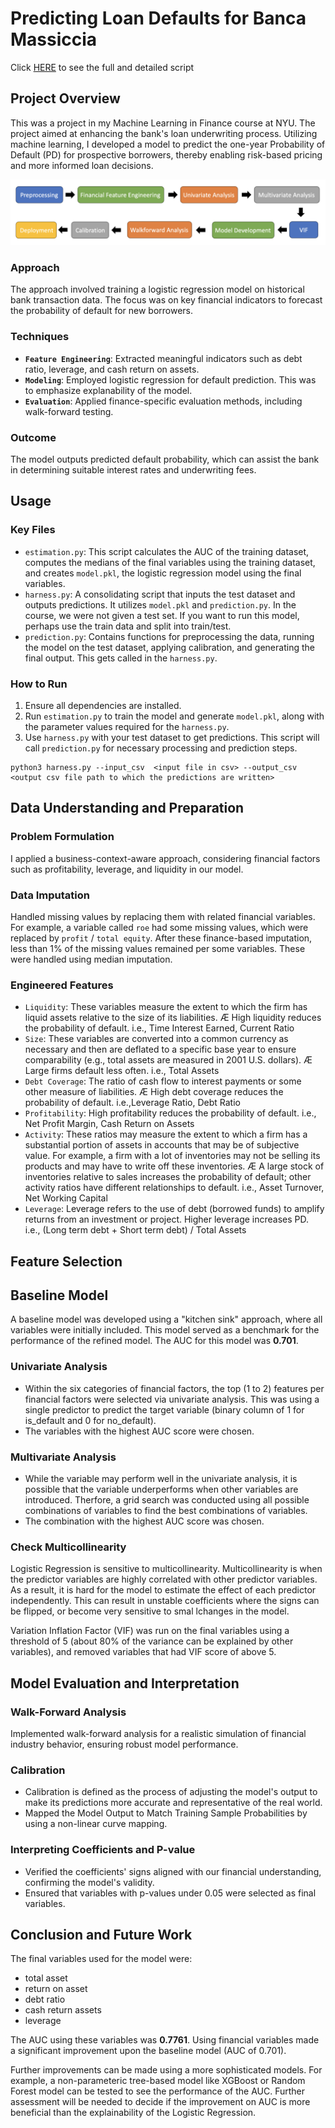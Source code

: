 # Predicting Loan Defaults for Banca Massiccia
Click [HERE](https://github.com/choijin/Loan_Underwriting) to see the full and detailed script

## Project Overview
This was a project in my Machine Learning in Finance course at NYU. The project aimed at enhancing the bank's loan underwriting process. Utilizing machine learning, I developed a model to predict the one-year Probability of Default (PD) for prospective borrowers, thereby enabling risk-based pricing and more informed loan decisions.

![](/images/loan_underwriting.png)

### Approach
The approach involved training a logistic regression model on historical bank transaction data. The focus was on key financial indicators to forecast the probability of default for new borrowers.

### Techniques
- **`Feature Engineering`**: Extracted meaningful indicators such as debt ratio, leverage, and cash return on assets.
- **`Modeling`**: Employed logistic regression for default prediction. This was to emphasize explanability of the model. 
- **`Evaluation`**: Applied finance-specific evaluation methods, including walk-forward testing.

### Outcome
The model outputs predicted default probability, which can assist the bank in determining suitable interest rates and underwriting fees.

## Usage
### Key Files
- `estimation.py`: This script calculates the AUC of the training dataset, computes the medians of the final variables using the training dataset, and creates `model.pkl`, the logistic regression model using the final variables.
- `harness.py`: A consolidating script that inputs the test dataset and outputs predictions. It utilizes `model.pkl` and `prediction.py`. In the course, we were not given a test set. If you want to run this model, perhaps use the train data and split into train/test.
- `prediction.py`: Contains functions for preprocessing the data, running the model on the test dataset, applying calibration, and generating the final output. This gets called in the `harness.py`.

### How to Run
1. Ensure all dependencies are installed.
2. Run `estimation.py` to train the model and generate `model.pkl`, along with the parameter values required for the `harness.py`.
3. Use `harness.py` with your test dataset to get predictions. This script will call `prediction.py` for necessary processing and prediction steps.

```
python3 harness.py --input_csv  <input file in csv> --output_csv <output csv file path to which the predictions are written> 
```

## Data Understanding and Preparation
### Problem Formulation
I applied a business-context-aware approach, considering financial factors such as profitability, leverage, and liquidity in our model.

### Data Imputation
Handled missing values by replacing them with related financial variables. For example, a variable called `roe` had some missing values, which were replaced by `profit` / `total equity`. After these finance-based imputation, less than 1% of the missing values remained per some variables. These were handled using median imputation.

### Engineered Features 
- `Liquidity`: These variables measure the extent to which the firm has liquid assets relative to the size of its liabilities. Æ High liquidity reduces the probability of default. i.e., Time Interest Earned, Current Ratio
- `Size`: These variables are converted into a common currency as necessary and then are deflated to a specific base year to ensure comparability (e.g., total assets are measured in 2001 U.S. dollars). Æ Large firms default less often. i.e., Total Assets
- `Debt Coverage`: The ratio of cash flow to interest payments or some other measure of liabilities. Æ High debt coverage reduces the probability of default. i.e.,Leverage Ratio, Debt Ratio
- `Profitability`: High profitability reduces the probability of default. i.e., Net Profit Margin, Cash Return on Assets
- `Activity`: These ratios may measure the extent to which a firm has a substantial portion of assets in accounts that may be of subjective value. For example, a firm with a lot of inventories may not be selling its products and may have to write off these inventories. Æ A large stock of inventories relative to sales increases the probability of default; other activity ratios have different relationships to default. i.e., Asset Turnover, Net Working Capital
- `Leverage`: Leverage refers to the use of debt (borrowed funds) to amplify returns from an investment or project. Higher leverage increases PD. i.e., (Long term debt + Short term debt) / Total Assets

## Feature Selection
## Baseline Model
A baseline model was developed using a "kitchen sink" approach, where all variables were initially included. This model served as a benchmark for the performance of the refined model. The AUC for this model was **0.701**.

### Univariate Analysis
* Within the six categories of financial factors, the top (1 to 2) features per financial factors were selected via univariate analysis. This was using a single predictor to predict the target variable (binary column of 1 for is_default and 0 for no_default). 
* The variables with the highest AUC score were chosen.

### Multivariate Analysis
* While the variable may perform well in the univariate analysis, it is possible that the variable underperforms when other variables are introduced. Therfore, a grid search was conducted using all possible combinations of variables to find the best combinations of variables. 
* The combination with the highest AUC score was chosen. 

### Check Multicollinearity
Logistic Regression is sensitive to multicollinearity. Multicollinearity is when the predictor variables are highly correlated with other predictor variables. As a result, it is hard for the model to estimate the effect of each predictor independently. This can result in unstable coefficients where the signs can be flipped, or become very sensitive to smal lchanges in the model.

Variation Inflation Factor (VIF) was run on the final variables using a threshold of 5 (about 80% of the variance can be explained by other variables), and removed variables that had VIF score of above 5.

## Model Evaluation and Interpretation
### Walk-Forward Analysis
Implemented walk-forward analysis for a realistic simulation of financial industry behavior, ensuring robust model performance.

### Calibration
* Calibration is defined as the process of adjusting the model's output to make its predictions more accurate and representative of the real world.
* Mapped the Model Output to Match Training Sample Probabilities by using a non-linear curve mapping.

### Interpreting Coefficients and P-value
* Verified the coefficients' signs aligned with our financial understanding, confirming the model's validity.
* Ensured that variables with p-values under 0.05 were selected as final variables.

## Conclusion and Future Work
The final variables used for the model were:
* total asset
* return on asset
* debt ratio
* cash return assets
* leverage

The AUC using these variables was **0.7761**. Using financial variables made a significant improvement upon the baseline model (AUC of 0.701).

Further improvements can be made using a more sophisticated models. For example, a non-parameteric tree-based model like XGBoost or Random Forest model can be tested to see the performance of the AUC. Further assessment will be needed to decide if the improvement on AUC is more beneficial than the explainability of the Logistic Regression.